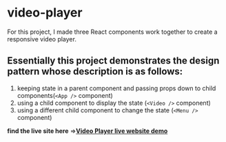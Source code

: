 # video-player

For this project, I made three React components work together to create a responsive video player.

## Essentially this project demonstrates the design pattern whose description is as follows:
1. keeping state in a parent component and passing props down to child components(`<App />` component)
2. using a child component to display the state (`<Video />` component)
3. using a different child component to change the state (`<Menu />` component)

**find the live site here** =>**[Video Player live website demo](https://realgordon.github.io/video-player/)**
